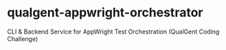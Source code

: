 # qualgent-appwright-orchestrator
CLI &amp; Backend Service for AppWright Test Orchestration (QualGent Coding Challenge)
